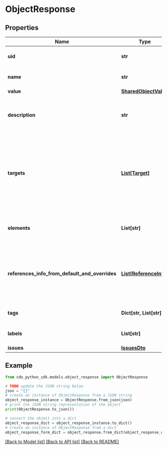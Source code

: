 # ObjectResponse


## Properties

Name | Type | Description | Notes
------------ | ------------- | ------------- | -------------
**uid** | **str** | The unique identifier of the object | [optional] 
**name** | **str** | The name of the object | [optional] 
**value** | [**SharedObjectValue**](SharedObjectValue.md) |  | [optional] 
**description** | **str** | The human-readable description of the object | [optional] 
**targets** | [**List[Target]**](Target.md) | Set of targets that contain the object. A target can be, for example, a device, service, or a shared policy (Ruleset). | [optional] 
**elements** | **List[str]** | A flattened list of the content value of the object | [optional] 
**references_info_from_default_and_overrides** | [**List[ReferenceInfo]**](ReferenceInfo.md) | List of objects referenced in the default content or in any of the overrides. | [optional] 
**tags** | **Dict[str, List[str]]** | The tags for the object | [optional] 
**labels** | **List[str]** | The labels for the object | [optional] 
**issues** | [**IssuesDto**](IssuesDto.md) |  | [optional] 

## Example

```python
from cdo_python_sdk.models.object_response import ObjectResponse

# TODO update the JSON string below
json = "{}"
# create an instance of ObjectResponse from a JSON string
object_response_instance = ObjectResponse.from_json(json)
# print the JSON string representation of the object
print(ObjectResponse.to_json())

# convert the object into a dict
object_response_dict = object_response_instance.to_dict()
# create an instance of ObjectResponse from a dict
object_response_form_dict = object_response.from_dict(object_response_dict)
```
[[Back to Model list]](../README.md#documentation-for-models) [[Back to API list]](../README.md#documentation-for-api-endpoints) [[Back to README]](../README.md)


